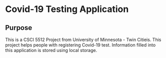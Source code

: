 # Covid-19 Testing Application

## Purpose
This is a CSCI 5512 Project from University of Minnesota - Twin Citieis. This project helps people with registering Covid-19 test. Information filled into this application is stored using local storage.
